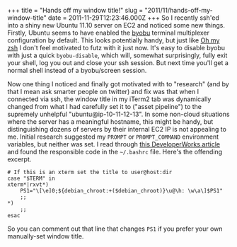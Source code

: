 +++
title = "Hands off my window title!"
slug = "2011/11/hands-off-my-window-title"
date = 2011-11-29T12:23:46.000Z
+++
So I recently ssh'ed into a shiny new Ubuntu 11.10 server on EC2 and noticed some new things.  Firstly, Ubuntu seems to have enabled the [byobu](https://help.ubuntu.com/11.10/serverguide/C/byobu.html) terminal multiplexer configuration by default.  This looks potentially handy, but just like [Oh my zsh](https://github.com/robbyrussell/oh-my-zsh) I don't feel motivated to futz with it just now.  It's easy to disable byobu with just a quick <code>byobu-disable</code>, which will, somewhat surprisingly, fully exit your shell, log you out and close your ssh session.  But next time you'll get a normal shell instead of a byobu/screen session.

Now one thing I noticed and finally got motivated with to "research" (and by that I mean ask smarter people on twitter) and fix was that when I connected via ssh, the window title in my iTerm2 tab was dynamically changed from what I had carefully set it to ("asset pipeline") to the supremely unhelpful "ubuntu@ip-10-11-12-13".  In some non-cloud situations where the server has a meaningful hostname, this might be handy, but distinguishing dozens of servers by their internal EC2 IP is not appealing to me.  Initial research suggested my <code>PROMPT</code> or <code>PROMPT_COMMAND</code> environment variables, but neither was set.  I read through [this DeveloperWorks article](http://www.ibm.com/developerworks/linux/library/l-tip-prompt/) and found the responsible code in the <code>~/.bashrc</code> file.  Here's the offending excerpt.

    # If this is an xterm set the title to user@host:dir
    case "$TERM" in
    xterm*|rxvt*)
        PS1="\[\e]0;${debian_chroot:+($debian_chroot)}\u@\h: \w\a\]$PS1"
        ;;
    *)
        ;;
    esac

So you can comment out that line that changes <code>PS1</code> if you prefer your own manually-set window title.